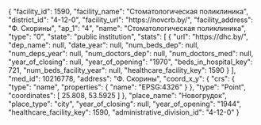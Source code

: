 {
    "facility_id": 1590,
    "facility_name": "Стоматологическая поликлиника",
    "district_id": "4-12-0",
    "facility_url": "https:\/\/novcrb.by\/",
    "facility_address": "Ф. Скорины",
    "ap_1": "4",
    "name": "Стоматологическая поликлиника",
    "type": "0",
    "state": "public institution",
    "stats": [
        {
            "url": "https:\/\/dhc.by\/",
            "dep_name": null,
            "date_year": null,
            "num_beds_dep": null,
            "num_deps_year": null,
            "num_doctors_dep": null,
            "num_doctors_med": null,
            "year_of_closing": null,
            "year_of_opening": "1970",
            "beds_in_hospital_key": 721,
            "num_beds_facility_year": null,
            "healthcare_facility_key": 1590
        }
    ],
    "med_id": 10216778,
    "address": "Ф. Скорины",
    "coord_x_y": {
        "crs": {
            "type": "name",
            "properties": {
                "name": "EPSG:4326"
            }
        },
        "type": "Point",
        "coordinates": [
            25.808,
            53.5925
        ]
    },
    "place_name": "Новогрудок",
    "place_type": "city",
    "year_of_closing": null,
    "year_of_opening": "1944",
    "healthcare_facility_key": 1590,
    "administrative_division_id": "4-12-0"
}